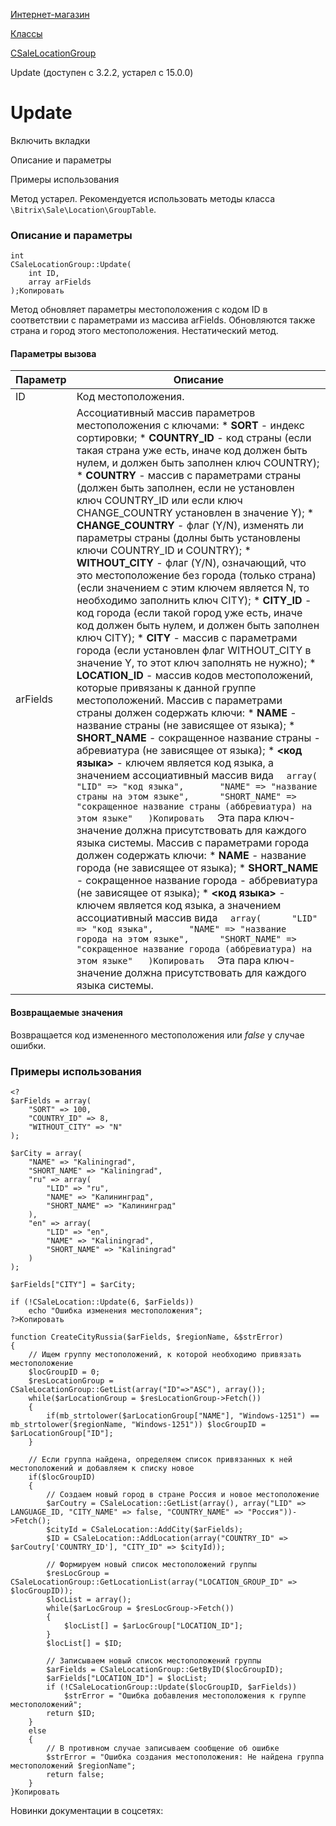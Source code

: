 [Интернет-магазин](/api_help/sale/index.php)

[Классы](/api_help/sale/classes/index.php)

[CSaleLocationGroup](/api_help/sale/classes/csalelocationgroup/index.php)

Update (доступен с 3.2.2, устарел с 15.0.0)

Update
======

Включить вкладки

Описание и параметры

Примеры использования

Метод устарел. Рекомендуется использовать методы класса `\Bitrix\Sale\Location\GroupTable`.

### Описание и параметры

```
int
CSaleLocationGroup::Update( 
	int ID,
	array arFields
);Копировать
```

Метод обновляет параметры местоположения с кодом ID в соответствии с параметрами из массива arFields. Обновляются также страна и город этого местоположения. Нестатический метод.

#### Параметры вызова

| Параметр | Описание |
| --- | --- |
| ID | Код местоположения. |
| arFields | Ассоциативный массив параметров местоположения с ключами:  * **SORT** - индекс сортировки; * **COUNTRY\_ID** - код страны (если такая страна уже есть, иначе код должен быть нулем, и должен быть заполнен ключ COUNTRY); * **COUNTRY** - массив с параметрами страны (должен быть заполнен, если не установлен ключ COUNTRY\_ID или если ключ CHANGE\_COUNTRY установлен в значение Y); * **CHANGE\_COUNTRY** - флаг (Y/N), изменять ли параметры страны (долны быть установлены ключи COUNTRY\_ID и COUNTRY); * **WITHOUT\_CITY** - флаг (Y/N), означающий, что это местоположение без города (только страна) (если значением с этим ключем является N, то необходимо заполнить ключ CITY); * **CITY\_ID** - код города (если такой город уже есть, иначе код должен быть нулем, и должен быть заполнен ключ CITY); * **CITY** - массив с параметрами города (если установлен флаг WITHOUT\_CITY в значение Y, то этот ключ заполнять не нужно); * **LOCATION\_ID** - массив кодов местоположений, которые привязаны к данной группе местоположений.  Массив с параметрами страны должен содержать ключи:  * **NAME** - название страны (не зависящее от языка); * **SHORT\_NAME** - сокращенное название страны - абревиатура (не зависящее от языка); * **<код языка>** - ключем является код языка, а значением ассоциативный массив вида    ```   array(   	"LID" => "код языка",   	"NAME" => "название страны на этом языке",   	"SHORT_NAME" => "сокращенное название страны (аббревиатура) на этом языке"   )Копировать   ```    Эта пара ключ-значение должна присутствовать для каждого языка системы.  Массив с параметрами города должен содержать ключи:  * **NAME** - название города (не зависящее от языка); * **SHORT\_NAME** - сокращенное название города - аббревиатура (не зависящее от языка); * **<код языка>** - ключем является код языка, а значением ассоциативный массив вида    ```   array(   	"LID" => "код языка",   	"NAME" => "название города на этом языке",   	"SHORT_NAME" => "сокращенное название города (аббревиатура) на этом языке"   )Копировать   ```    Эта пара ключ-значение должна присутствовать для каждого языка системы. |

#### Возвращаемые значения

Возвращается код измененного местоположения или *false* у случае ошибки.

### Примеры использования

```
<?
$arFields = array(
	"SORT" => 100,
	"COUNTRY_ID" => 8,
	"WITHOUT_CITY" => "N"
);
 
$arCity = array(
	"NAME" => "Kaliningrad",
	"SHORT_NAME" => "Kaliningrad",
	"ru" => array(
		"LID" => "ru",
		"NAME" => "Калининград",
		"SHORT_NAME" => "Калининград"
	),
	"en" => array(
		"LID" => "en",
		"NAME" => "Kaliningrad",
		"SHORT_NAME" => "Kaliningrad"
	)
);
 
$arFields["CITY"] = $arCity;
 
if (!CSaleLocation::Update(6, $arFields))
	echo "Ошибка изменения местоположения";
?>Копировать
```

```
function CreateCityRussia($arFields, $regionName, &$strError) 
{
	// Ищем группу местоположений, к которой необходимо привязать местоположение
	$locGroupID = 0;
	$resLocationGroup = CSaleLocationGroup::GetList(array("ID"=>"ASC"), array());
	while($arLocationGroup = $resLocationGroup->Fetch()) 
	{
		if(mb_strtolower($arLocationGroup["NAME"], "Windows-1251") == mb_strtolower($regionName, "Windows-1251")) $locGroupID = $arLocationGroup["ID"];
	}
   
	// Если группа найдена, определяем список привязанных к ней местоположений и добавляем к списку новое
	if($locGroupID) 
	{
		// Создаем новый город в стране Россия и новое местоположение
		$arCoutry = CSaleLocation::GetList(array(), array("LID" => LANGUAGE_ID, "CITY_NAME" => false, "COUNTRY_NAME" => "Россия"))->Fetch();
		$cityId = CSaleLocation::AddCity($arFields);
		$ID = CSaleLocation::AddLocation(array("COUNTRY_ID" => $arCoutry['COUNTRY_ID'], "CITY_ID" => $cityId));
     
		// Формируем новый список местоположений группы
		$resLocGroup = CSaleLocationGroup::GetLocationList(array("LOCATION_GROUP_ID" => $locGroupID));
		$locList = array();
		while($arLocGroup = $resLocGroup->Fetch()) 
		{
			$locList[] = $arLocGroup["LOCATION_ID"];
		}
		$locList[] = $ID;
     
		// Записываем новый список местоположений группы
		$arFields = CSaleLocationGroup::GetByID($locGroupID);
		$arFields["LOCATION_ID"] = $locList;
		if (!CSaleLocationGroup::Update($locGroupID, $arFields))
			$strError = "Ошибка добавления местоположения к группе местоположений";
		return $ID;
	} 
	else 
	{
		// В противном случае записываем сообщение об ошибке
		$strError = "Ошибка создания местоположения: Не найдена группа местоположений $regionName";
		return false; 
	}
}Копировать
```

Новинки документации в соцсетях: